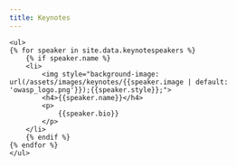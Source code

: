 ```yaml
---
title: Keynotes
---
```


<div class="keynote-full">
	
	<ul>
	{% for speaker in site.data.keynotespeakers %}
		{% if speaker.name %}
		<li>
			<img style="background-image: url(/assets/images/keynotes/{{speaker.image | default: 'owasp_logo.png'}});{{speaker.style}};">
			<h4>{{speaker.name}}</h4>
			<p>
				{{speaker.bio}}
			</p>
		</li>
		{% endif %}
	{% endfor %}
	</ul>
</div>